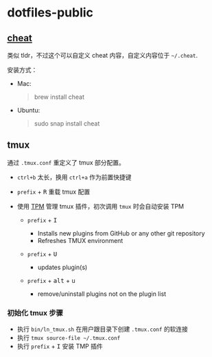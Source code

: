 # dotfiles-public

## [cheat](https://github.com/cheat/cheat)

类似 tldr，不过这个可以自定义 cheat 内容，自定义内容位于 `~/.cheat`.

安装方式：

-   Mac:
    > brew install cheat
-   Ubuntu:
    > sudo snap install cheat

## tmux

通过 `.tmux.conf` 重定义了 tmux 部分配置。

-   `ctrl+b` 太长，换用 `ctrl+a` 作为前置快捷键
-   `prefix` + <kbd>R</kbd> 重载 tmux 配置
-   使用 [TPM](https://github.com/tmux-plugins/tpm) 管理 tmux 插件，初次调用 `tmux` 时会自动安装 TPM

    -   `prefix` + <kbd>I</kbd>

        -   Installs new plugins from GitHub or any other git repository
        -   Refreshes TMUX environment

    -   `prefix` + <kbd>U</kbd>

        -   updates plugin(s)

    -   `prefix` + <kbd>alt</kbd> + <kbd>u</kbd>
        -   remove/uninstall plugins not on the plugin list

### 初始化 tmux 步骤

-   执行 `bin/ln_tmux.sh` 在用户跟目录下创建 `.tmux.conf` 的软连接
-   执行 `tmux source-file ~/.tmux.conf`
-   执行 `prefix` + <kbd>I</kbd> 安装 TMP 插件
